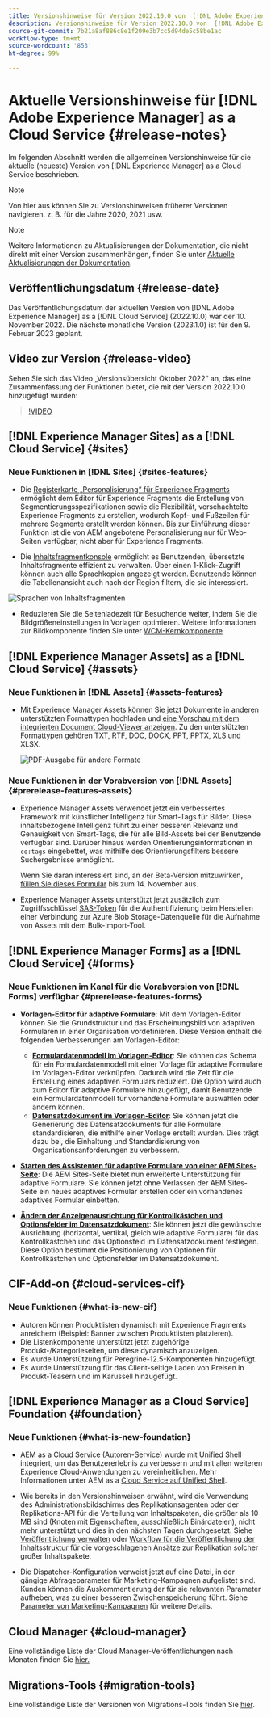 ```yaml
---
title: Versionshinweise für Version 2022.10.0 von  [!DNL Adobe Experience Manager]  as a Cloud Service.
description: Versionshinweise für Version 2022.10.0 von  [!DNL Adobe Experience Manager]  as a Cloud Service.
source-git-commit: 7b21a8af886c8e1f209e3b7cc5d94de5c58be1ac
workflow-type: tm+mt
source-wordcount: '853'
ht-degree: 99%

---
```



# Aktuelle Versionshinweise für [!DNL Adobe Experience Manager] as a Cloud Service {#release-notes}

Im folgenden Abschnitt werden die allgemeinen Versionshinweise für die aktuelle (neueste) Version von [!DNL Experience Manager] as a Cloud Service beschrieben.

>[!NOTE]
>
>Von hier aus können Sie zu Versionshinweisen früherer Versionen navigieren. z. B. für die Jahre 2020, 2021 usw.

>[!NOTE]
>
>Weitere Informationen zu Aktualisierungen der Dokumentation, die nicht direkt mit einer Version zusammenhängen, finden Sie unter [Aktuelle Aktualisierungen der Dokumentation](https://experienceleague.adobe.com/docs/experience-manager-release-information/aem-release-updates/doc-updates/documentation-updates.html?lang=de).

## Veröffentlichungsdatum {#release-date}

Das Veröffentlichungsdatum der aktuellen Version von [!DNL Adobe Experience Manager] as a [!DNL Cloud Service] (2022.10.0) war der 10. November 2022. Die nächste monatliche Version (2023.1.0) ist für den 9. Februar 2023 geplant.

## Video zur Version {#release-video}

Sehen Sie sich das Video „Versionsübersicht Oktober 2022“ an, das eine Zusammenfassung der Funktionen bietet, die mit der Version 2022.10.0 hinzugefügt wurden:

>[!VIDEO](https://video.tv.adobe.com/v/3409801/?quality=12)

## [!DNL Experience Manager Sites] as a [!DNL Cloud Service] {#sites}


### Neue Funktionen in [!DNL Sites] {#sites-features}

* Die [Registerkarte „Personalisierung“ für Experience Fragments](/help/sites-cloud/authoring/fundamentals/experience-fragments.md#personalization-experience-fragment) ermöglicht dem Editor für Experience Fragments die Erstellung von Segmentierungsspezifikationen sowie die Flexibilität, verschachtelte Experience Fragments zu erstellen, wodurch Kopf- und Fußzeilen für mehrere Segmente erstellt werden können. Bis zur Einführung dieser Funktion ist die von AEM angebotene Personalisierung nur für Web-Seiten verfügbar, nicht aber für Experience Fragments.

* Die [Inhaltsfragmentkonsole](/help/sites-cloud/administering/content-fragments/content-fragments-console.md) ermöglicht es Benutzenden, übersetzte Inhaltsfragmente effizient zu verwalten. Über einen 1-Klick-Zugriff können auch alle Sprachkopien angezeigt werden. Benutzende können die Tabellenansicht auch nach der Region filtern, die sie interessiert.

![Sprachen von Inhaltsfragmenten](/help/release-notes/assets/cfconsole-languages.png)

* Reduzieren Sie die Seitenladezeit für Besuchende weiter, indem Sie die Bildgrößeneinstellungen in Vorlagen optimieren. Weitere Informationen zur Bildkomponente finden Sie unter [WCM-Kernkomponente](https://github.com/adobe/aem-core-wcm-components)

## [!DNL Experience Manager Assets] as a [!DNL Cloud Service] {#assets}

### Neue Funktionen in [!DNL Assets] {#assets-features}

* Mit Experience Manager Assets können Sie jetzt Dokumente in anderen unterstützten Formattypen hochladen und [eine Vorschau mit dem integrierten Document Cloud-Viewer anzeigen](/help/assets/manage-pdf-documents.md). Zu den unterstützten Formattypen gehören TXT, RTF, DOC, DOCX, PPT, PPTX, XLS und XLSX.

   ![PDF-Ausgabe für andere Formate](/help/release-notes/assets/multi-page-other-formats.png)


### Neue Funktionen in der Vorabversion von [!DNL Assets] {#prerelease-features-assets}

* Experience Manager Assets verwendet jetzt ein verbessertes Framework mit künstlicher Intelligenz für Smart-Tags für Bilder. Diese inhaltsbezogene Intelligenz führt zu einer besseren Relevanz und Genauigkeit von Smart-Tags, die für alle Bild-Assets bei der Benutzende verfügbar sind. Darüber hinaus werden Orientierungsinformationen in `cq:tags` eingebettet, was mithilfe des Orientierungsfilters bessere Suchergebnisse ermöglicht.

   Wenn Sie daran interessiert sind, an der Beta-Version mitzuwirken, [füllen Sie dieses Formular](https://forms.office.com/pages/responsepage.aspx?id=Wht7-jR7h0OUrtLBeN7O4epXZrTVKKdJkUiHeolccf9UNEwyNEpHVEFaODdBNFZQSlFDREZQOVRRTy4u) bis zum 14. November aus.

* Experience Manager Assets unterstützt jetzt zusätzlich zum Zugriffsschlüssel [SAS-Token](/help/assets/add-assets.md#asset-bulk-ingestor) für die Authentifizierung beim Herstellen einer Verbindung zur Azure Blob Storage-Datenquelle für die Aufnahme von Assets mit dem Bulk-Import-Tool.

## [!DNL Experience Manager Forms] as a [!DNL Cloud Service] {#forms}

### Neue Funktionen im Kanal für die Vorabversion von [!DNL Forms] verfügbar {#prerelease-features-forms}

* **Vorlagen-Editor für adaptive Formulare**: Mit dem Vorlagen-Editor können Sie die Grundstruktur und das Erscheinungsbild von adaptiven Formularen in einer Organisation vordefinieren. Diese Version enthält die folgenden Verbesserungen am Vorlagen-Editor:
   * **[Formulardatenmodell im Vorlagen-Editor](/help/forms/creating-adaptive-form.md#edit-form-model-properties-of-an-adaptive-form-edit-form-model)**: Sie können das Schema für ein Formulardatenmodell mit einer Vorlage für adaptive Formulare im Vorlagen-Editor verknüpfen. Dadurch wird die Zeit für die Erstellung eines adaptiven Formulars reduziert. Die Option wird auch zum Editor für adaptive Formulare hinzugefügt, damit Benutzende ein Formulardatenmodell für vorhandene Formulare auswählen oder ändern können.
   * **[Datensatzdokument im Vorlagen-Editor](/help/forms/generate-document-of-record-for-non-xfa-based-adaptive-forms.md#document-of-record-support-in-adaptive-form-editor-dor-support-in-adaptiveform)**: Sie können jetzt die Generierung des Datensatzdokuments für alle Formulare standardisieren, die mithilfe einer Vorlage erstellt wurden. Dies trägt dazu bei, die Einhaltung und Standardisierung von Organisationsanforderungen zu verbessern.

* **[Starten des Assistenten für adaptive Formulare von einer AEM Sites-Seite](/help/forms/embed-adaptive-form-aem-sites.md)**: Die AEM Sites-Seite bietet nun erweiterte Unterstützung für adaptive Formulare. Sie können jetzt ohne Verlassen der AEM Sites-Seite ein neues adaptives Formular erstellen oder ein vorhandenes adaptives Formular einbetten.
* **[Ändern der Anzeigenausrichtung für Kontrollkästchen und Optionsfelder im Datensatzdokument](/help/forms/generate-document-of-record-for-non-xfa-based-adaptive-forms.md#customize-the-branding-information-in-document-of-record-customize-the-branding-information-in-document-of-record)**: Sie können jetzt die gewünschte Ausrichtung (horizontal, vertikal, gleich wie adaptive Formulare) für das Kontrollkästchen und das Optionsfeld im Datensatzdokument festlegen. Diese Option bestimmt die Positionierung von Optionen für Kontrollkästchen und Optionsfelder im Datensatzdokument.

## CIF-Add-on {#cloud-services-cif}

### Neue Funktionen {#what-is-new-cif}

* Autoren können Produktlisten dynamisch mit Experience Fragments anreichern (Beispiel: Banner zwischen Produktlisten platzieren).
* Die Listenkomponente unterstützt jetzt zugehörige Produkt-/Kategorieseiten, um diese dynamisch anzuzeigen.
* Es wurde Unterstützung für Peregrine-12.5-Komponenten hinzugefügt.
* Es wurde Unterstützung für das Client-seitige Laden von Preisen in Produkt-Teasern und im Karussell hinzugefügt.

## [!DNL Experience Manager as a Cloud Service] Foundation {#foundation}

### Neue Funktionen {#what-is-new-foundation}

* AEM as a Cloud Service (Autoren-Service) wurde mit Unified Shell integriert, um das Benutzererlebnis zu verbessern und mit allen weiteren Experience Cloud-Anwendungen zu vereinheitlichen. Mehr Informationen unter AEM as a [Cloud Service auf Unified Shell](/help/overview/aem-cloud-service-on-unified-shell.md).

* Wie bereits in den Versionshinweisen erwähnt, wird die Verwendung des Administrationsbildschirms des Replikationsagenten oder der Replikations-API für die Verteilung von Inhaltspaketen, die größer als 10 MB sind (Knoten mit Eigenschaften, ausschließlich Binärdateien), nicht mehr unterstützt und dies in den nächsten Tagen durchgesetzt. Siehe [Veröffentlichung verwalten](/help/operations/replication.md#manage-publication) oder [Workflow für die Veröffentlichung der Inhaltsstruktur](/help/operations/replication.md#publish-content-tree-workflow) für die vorgeschlagenen Ansätze zur Replikation solcher großer Inhaltspakete.

* Die Dispatcher-Konfiguration verweist jetzt auf eine Datei, in der gängige Abfrageparameter für Marketing-Kampagnen aufgelistet sind. Kunden können die Auskommentierung der für sie relevanten Parameter aufheben, was zu einer besseren Zwischenspeicherung führt. Siehe [Parameter von Marketing-Kampagnen](/help/implementing/dispatcher/caching.md#marketing-parameters) für weitere Details.

## Cloud Manager {#cloud-manager}

Eine vollständige Liste der Cloud Manager-Veröffentlichungen nach Monaten finden Sie [hier.](/help/implementing/cloud-manager/release-notes/current.md)

## Migrations-Tools {#migration-tools}

Eine vollständige Liste der Versionen von Migrations-Tools finden Sie [hier](/help/journey-migration/release-notes/release-notes-migration-tools-current.md).
